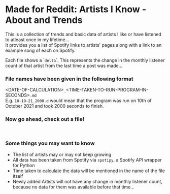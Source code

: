 # Made for Reddit: Artists I Know - About and Trends

This is a collection of trends and basic data of artists I like or have listened to atleast once in my lifetime...  
It provides you a list of Spotify links to artists' pages along with a link to an example song of each on Spotify.  

Each file shows a \``delta`\`. This represents the change in the monthly listener count of that artist from the last time a post was made...

### File names have been given in the following format
<DATE-OF-CALCULATION\>`_`<TIME-TAKEN-TO-RUN-PROGRAM-IN-SECONDS\>`.md`  
E.g. `10-10-21_2000.d` would mean that the program was run on 10th of October 2021 and took 2000 seconds to finish.

### Now go ahead, check out a file!
&nbsp;

### Some things you may want to know
- The list of artists may or may not keep growing
- All data has been taken from Spotify via `spotipy`, a Spotify API wrapper for Python  
- Time taken to calculate the data will be mentioned in the name of the file itself
- Newly added Artists will not have any change in monthly listener count, because no data for them was available before that time...
